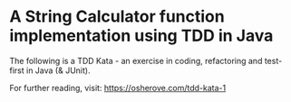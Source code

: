# A String Calculator function implementation using TDD in Java

The following is a TDD Kata - an exercise in coding, refactoring and test-first in Java (& JUnit).

For further reading, visit: <https://osherove.com/tdd-kata-1>